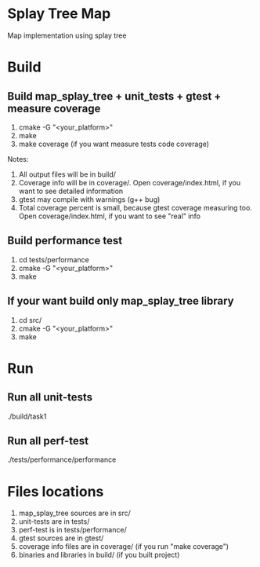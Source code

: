 Splay Tree Map
=============
Map implementation using splay tree

Build
==============
Build map_splay_tree + unit_tests + gtest + measure coverage
--------------
1. cmake -G "<your_platform>"
2. make
3. make coverage (if you want measure tests code coverage)

Notes:

1. All output files will be in build/
2. Coverage info will be in coverage/. Open coverage/index.html, if you want to see detailed information
3. gtest may compile with warnings (g++ bug)
4. Total coverage percent is small, because gtest coverage measuring too. Open coverage/index.html, if you want to see "real" info

Build performance test
--------------
1. cd tests/performance
2. cmake -G "<your_platform>"
3. make

If your want build only map_splay_tree library
--------------
1. cd src/
2. cmake -G "<your_platform>"
3. make

Run
==============
Run all unit-tests
--------------
./build/task1

Run all perf-test
--------------
./tests/performance/performance

Files locations
==============
1. map_splay_tree sources are in src/
2. unit-tests are in tests/
3. perf-test is in tests/performance/
4. gtest sources are in gtest/
5. coverage info files are in coverage/ (if you run "make coverage")
6. binaries and libraries in build/ (if you built project)


